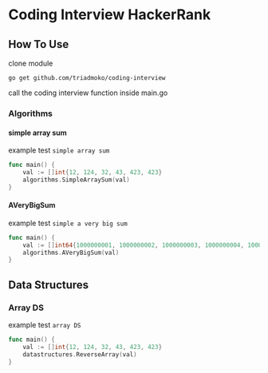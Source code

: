 # Coding Interview HackerRank
## How To Use
clone module 
```git
go get github.com/triadmoko/coding-interview
```

call the coding interview function inside main.go
### Algorithms

#### simple array sum
example test `simple array sum`

```go
func main() {
	val := []int{12, 124, 32, 43, 423, 423}
	algorithms.SimpleArraySum(val)
}
```
#### AVeryBigSum
example test `simple a very big sum`

```go
func main() {
	val := []int64{1000000001, 1000000002, 1000000003, 1000000004, 1000000005}
	algorithms.AVeryBigSum(val)
}
```

## Data Structures
### Array DS
example test `array DS`
```go
func main() {
	val := []int{12, 124, 32, 43, 423, 423}
	datastructures.ReverseArray(val)
}
```